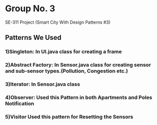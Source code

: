 # Group No. 3 
SE-311 Project (Smart City With Design Patterns #3)

## Patterns We Used

### 1)Singleton: In UI.java class for creating a frame

### 2)Abstract Factory: In Sensor.java class for creating sensor and sub-sensor types.(Pollution, Congestion etc.)

### 3)Iterator: In Sensor.java class

### 4)Observer: Used this Pattern in both Apartments and Poles Notification

### 5)Visitor Used this pattern for Resetting the Sensors
